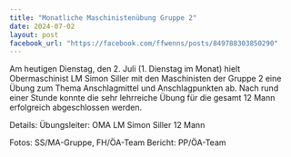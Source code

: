 ```yaml
---
title: "Monatliche Maschinistenübung Gruppe 2"
date: 2024-07-02
layout: post
facebook_url: "https://facebook.com/ffwenns/posts/849788303850290"
---
```


Am heutigen Dienstag, den 2. Juli (1. Dienstag im Monat) hielt Obermaschinist LM Simon Siller mit den Maschinisten der Gruppe 2 eine Übung zum Thema Anschlagmittel und Anschlagpunkten ab. Nach rund einer Stunde konnte die sehr lehrreiche Übung für die gesamt 12 Mann erfolgreich abgeschlossen werden. 

Details:
Übungsleiter: OMA LM Simon Siller 
12 Mann 

Fotos: SS/MA-Gruppe, FH/ÖA-Team
Bericht: PP/ÖA-Team